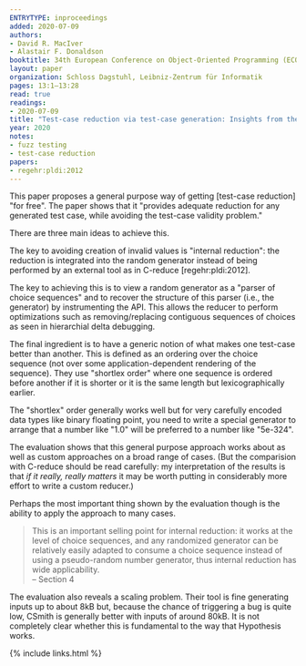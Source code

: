 ```yaml
---
ENTRYTYPE: inproceedings
added: 2020-07-09
authors:
- David R. MacIver
- Alastair F. Donaldson
booktitle: 34th European Conference on Object-Oriented Programming (ECOOP 2020)
layout: paper
organization: Schloss Dagstuhl, Leibniz-Zentrum für Informatik
pages: 13:1–13:28
read: true
readings:
- 2020-07-09
title: "Test-case reduction via test-case generation: Insights from the Hypothesis reducer"
year: 2020
notes:
- fuzz testing
- test-case reduction
papers:
- regehr:pldi:2012
---
```


This paper proposes a general purpose way of getting [test-case reduction] "for
free".  The paper shows that it "provides adequate reduction for any generated
test case, while avoiding the test-case validity problem."

There are three main ideas to achieve this.

The  key to avoiding creation of invalid values  is "internal reduction": the
reduction is integrated into the random generator instead of being performed by
an external tool as in C-reduce [regehr:pldi:2012].

The key to achieving this is to view a random generator as a "parser of choice
sequences" and to recover the structure of this parser (i.e., the generator) by
instrumenting the API. This  allows the reducer to perform optimizations such
as removing/replacing contiguous sequences of choices as seen in hierarchial
delta debugging.

The final ingredient is to have a generic notion of what makes one test-case
better than another.  This is defined as an ordering over the choice sequence
(not over some application-dependent rendering of the sequence).  They use
"shortlex order" where one sequence is ordered before another if it is shorter
or it is the same length but lexicographically earlier.

The "shortlex" order generally works well but for very carefully encoded data
types like binary floating point, you need to write a special generator to
arrange that a number like "1.0" will be preferred to a number like "5e-324".

The evaluation shows that this general purpose approach works about as well as
custom approaches on a broad range of cases.  (But the comparision with
C-reduce should be read carefully: my interpretation of the results is that _if
it really, really matters_ it may be worth putting in considerably more effort
to write a custom reducer.)

Perhaps the most important thing shown by the evaluation though is the ability
to apply the approach to many cases.

> This is an important selling point for internal reduction: it works at the
> level of choice sequences, and any randomized generator can be relatively
> easily adapted to consume a choice sequence instead of using
> a pseudo-random number generator, thus internal reduction has wide
> applicability.
> <br>
> – Section 4

The evaluation also reveals a scaling problem.  Their tool is fine generating
inputs up to about 8kB but, because the chance of triggering a bug is quite
low, CSmith is generally better with inputs of around 80kB.  It is not
completely clear whether this is fundamental to the way that Hypothesis works.

{% include links.html %}
